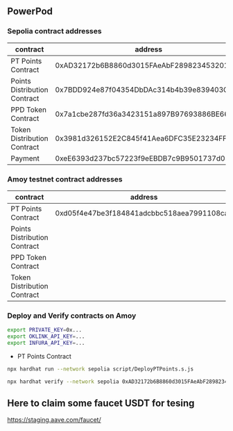 ## PowerPod

### Sepolia contract addresses
|  contract | address | 
|---|---|
| PT Points Contract | 0xAD32172b6B8860d3015FAeAbF289823453201568 |   
| Points Distribution Contract | 0x7BDD924e87f04354DbDAc314b4b39e839403C0c1 |   
| PPD Token Contract | 0x7a1cbe287fd36a3423151a897B97693886BE667b |   
| Token Distribution Contract | 0x3981d326152E2C845f41Aea6DFC35E23234FF607 | 
| Payment | 0xeE6393d237bc57223f9eEBDB7c9B9501737d0365 |

### Amoy testnet contract addresses
|  contract | address | 
|---|---|
| PT Points Contract | 0xd05f4e47be3f184841adcbbc518aea7991108ca3 |   
| Points Distribution Contract |  |   
| PPD Token Contract |  |   
| Token Distribution Contract |  | 


### Deploy and Verify contracts on Amoy


```bash
export PRIVATE_KEY=0x...
export OKLINK_API_KEY=...
export INFURA_API_KEY=...
```

- PT Points Contract

```bash
npx hardhat run --network sepolia script/DeployPTPoints.s.js
```

```bash
npx hardhat verify --network sepolia 0xAD32172b6B8860d3015FAeAbF289823453201568
```

## Here to claim some faucet USDT for tesing

https://staging.aave.com/faucet/